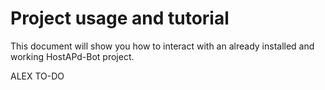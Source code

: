 # Project usage and tutorial

This document will show you how to interact with an already installed
and working HostAPd-Bot project.

ALEX TO-DO

